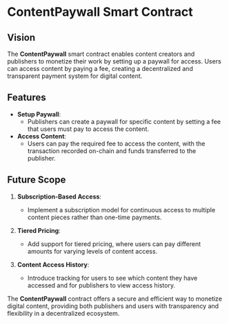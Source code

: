 # ContentPaywall Smart Contract

## Vision

The **ContentPaywall** smart contract enables content creators and publishers to monetize their work by setting up a paywall for access. Users can access content by paying a fee, creating a decentralized and transparent payment system for digital content.

## Features

- **Setup Paywall**:
  - Publishers can create a paywall for specific content by setting a fee that users must pay to access the content.
- **Access Content**:
  - Users can pay the required fee to access the content, with the transaction recorded on-chain and funds transferred to the publisher.

## Future Scope

1. **Subscription-Based Access**:

   - Implement a subscription model for continuous access to multiple content pieces rather than one-time payments.

2. **Tiered Pricing**:

   - Add support for tiered pricing, where users can pay different amounts for varying levels of content access.

3. **Content Access History**:
   - Introduce tracking for users to see which content they have accessed and for publishers to view access history.

The **ContentPaywall** contract offers a secure and efficient way to monetize digital content, providing both publishers and users with transparency and flexibility in a decentralized ecosystem.
